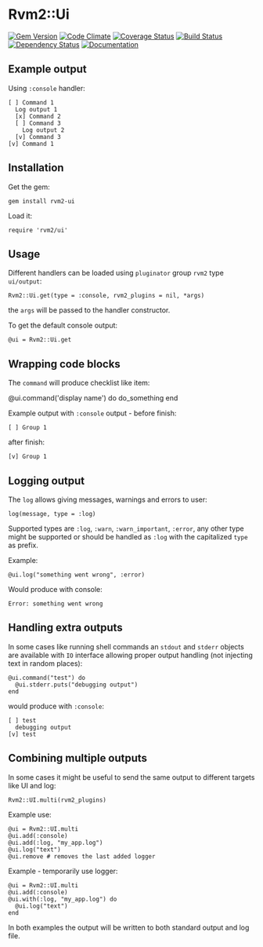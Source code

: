 # Rvm2::Ui

[![Gem Version](https://badge.fury.io/rb/rvm2-ui.png)](http://rubygems.org/gems/rvm2-ui)
[![Code Climate](https://codeclimate.com/github/rvm/rvm2-ui.png)](https://codeclimate.com/github/rvm/rvm2-ui)
[![Coverage Status](https://coveralls.io/repos/rvm/rvm2-ui/badge.png?branch=master)](https://coveralls.io/r/rvm/rvm2-ui?branch=master)
[![Build Status](https://travis-ci.org/rvm/rvm2-ui.png?branch=master)](https://travis-ci.org/rvm/rvm2-ui)
[![Dependency Status](https://gemnasium.com/rvm/rvm2-ui.png)](https://gemnasium.com/rvm/rvm2-ui)
[![Documentation](http://b.repl.ca/v1/yard-docs-blue.png)](http://rubydoc.info/gems/rvm2-ui/frames)

## Example output

Using `:console` handler:

    [ ] Command 1
      Log output 1
      [x] Command 2
      [ ] Command 3
        Log output 2
      [v] Command 3
    [v] Command 1

## Installation

Get the gem:

    gem install rvm2-ui

Load it:

    require 'rvm2/ui'

## Usage

Different handlers can be loaded using `pluginator` group `rvm2` type `ui/output`:

    Rvm2::Ui.get(type = :console, rvm2_plugins = nil, *args)

the `args` will be passed to the handler constructor.

To get the default console output:

    @ui = Rvm2::Ui.get

## Wrapping code blocks

The `command` will produce checklist like item:

   @ui.command('display name') do
     do_something
   end

Example output with `:console` output - before finish:

    [ ] Group 1

after finish:

    [v] Group 1

## Logging output

The `log` allows giving messages, warnings and errors to user:

    log(message, type = :log)
Supported types are `:log`, `:warn`, `:warn_important`, `:error`, any other type might be supported
or should be handled as `:log` with the capitalized `type` as prefix.

Example:

    @ui.log("something went wrong", :error)

Would produce with console:

    Error: something went wrong

## Handling extra outputs

In some cases like running shell commands an `stdout` and `stderr` objects are available with `IO`
interface allowing proper output handling (not injecting text in random places):

    @ui.command("test") do
      @ui.stderr.puts("debugging output")
    end

would produce with `:console`:

    [ ] test
      debugging output
    [v] test

## Combining multiple outputs

In some cases it might be useful to send the same output to different targets like UI and log:

    Rvm2::UI.multi(rvm2_plugins)

Example use:

    @ui = Rvm2::UI.multi
    @ui.add(:console)
    @ui.add(:log, "my_app.log")
    @ui.log("text")
    @ui.remove # removes the last added logger

Example - temporarily use logger:

    @ui = Rvm2::UI.multi
    @ui.add(:console)
    @ui.with(:log, "my_app.log") do
      @ui.log("text")
    end

In both examples the output will be written to both standard output and log file.
